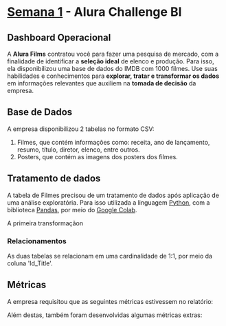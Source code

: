 # [Semana 1](https://bit.ly/Semana1_Alura) - Alura Challenge BI

## Dashboard Operacional

A **Alura Films** contratou você para fazer uma pesquisa de mercado, com a finalidade de identificar a **seleção ideal** de elenco e produção. Para isso, ela disponibilizou uma base de dados do IMDB com 1000 filmes. Use suas habilidades e conhecimentos para **explorar, tratar e transformar os dados** em informações relevantes que auxiliem na **tomada de decisão** da empresa. 

## Base de Dados

A empresa disponibilizou 2 tabelas no formato CSV:
  
  1. Filmes, que contém informações como: receita, ano de lançamento, resumo, título, diretor, elenco, entre outros.
  2. Posters, que contém as imagens dos posters dos filmes.

## Tratamento de dados

A tabela de Filmes precisou de um tratamento de dados após aplicação de uma análise exploratória. Para isso utilizada a linguagem [Python](https://www.python.org/), com a biblioteca [Pandas](https://pandas.pydata.org/), por meio do [Google Colab](https://colab.research.google.com/).

A primeira transformaçãon

### Relacionamentos

As duas tabelas se relacionam em uma cardinalidade de 1:1, por meio da coluna 'Id_Title'.

## Métricas

A empresa requisitou que as seguintes métricas estivessem no relatório:
  

Além destas, também foram desenvolvidas algumas métricas extras:


  
## 
